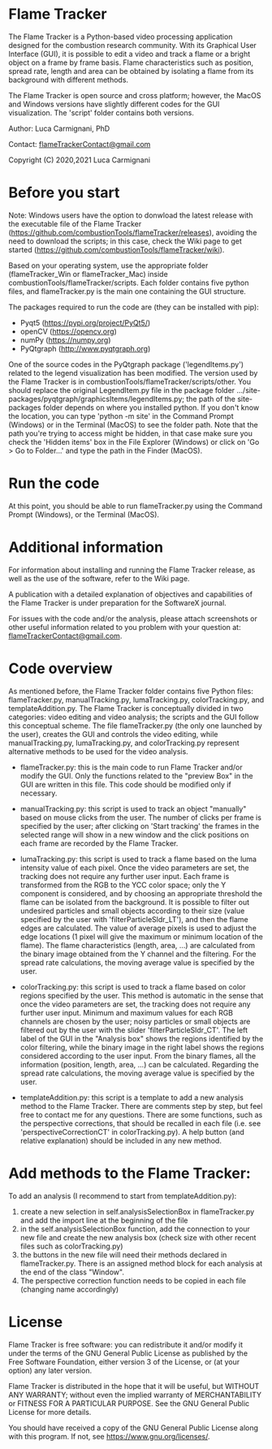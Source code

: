 # Flame Tracker
The Flame Tracker is a Python-based video processing application designed for the combustion research community. With its Graphical User Interface (GUI), it is possible to edit a video and track a flame or a bright object on a frame by frame basis. Flame characteristics such as position, spread rate, length and area can be obtained by isolating a flame from its background with different methods.

The Flame Tracker is open source and cross platform; however, the MacOS and Windows versions have slightly different codes for the GUI visualization. The 'script' folder contains both versions.

Author: Luca Carmignani, PhD

Contact: flameTrackerContact@gmail.com

Copyright (C) 2020,2021  Luca Carmignani

# Before you start
Note: Windows users have the option to donwload the latest release with the executable file of the Flame Tracker (https://github.com/combustionTools/flameTracker/releases), avoiding the need to download the scripts; in this case, check the Wiki page to get started (https://github.com/combustionTools/flameTracker/wiki).

Based on your operating system, use the appropriate folder (flameTracker_Win or flameTracker_Mac) inside combustionTools/flameTracker/scripts. Each folder contains five python files, and flameTracker.py is the main one containing the GUI structure.

The packages required to run the code are (they can be installed with pip):
- Pyqt5 (https://pypi.org/project/PyQt5/)
- openCV (https://opencv.org)
- numPy (https://numpy.org)
- PyQtgraph (http://www.pyqtgraph.org)

One of the source codes in the PyQtgraph package ('legendItems.py') related to the legend visualization has been modified. The version used by the Flame Tracker is in combustionTools/flameTracker/scripts/other. You should replace the original LegendItem.py file in the package folder .../site-packages/pyqtgraph/graphicsItems/legendItems.py; the path of the site-packages folder depends on where you installed python. If you don't know the location, you can type 'python -m site' in the Command Prompt (Windows) or in the Terminal (MacOS) to see the folder path. Note that the path you're trying to access might be hidden, in that case make sure you check the 'Hidden items' box in the File Explorer (Windows) or click on 'Go > Go to Folder...' and type the path in the Finder (MacOS).

# Run the code
At this point, you should be able to run flameTracker.py using the Command Prompt (Windows), or the Terminal (MacOS).

# Additional information
For information about installing and running the Flame Tracker release, as well as the use of the software, refer to the Wiki page.

A publication with a detailed explanation of objectives and capabilities of the Flame Tracker is under preparation for the SoftwareX journal.

For issues with the code and/or the analysis, please attach screenshots or other useful information related to you problem with your question at: flameTrackerContact@gmail.com.

# Code overview
As mentioned before, the Flame Tracker folder contains five Python files: flameTracker.py, manualTracking.py, lumaTracking.py, colorTracking.py, and templateAddition.py. The Flame Tracker is conceptually divided in two categories: video editing and video analysis; the scripts and the GUI follow this conceptual scheme.
The file flameTracker.py (the only one launched by the user), creates the GUI and controls the video editing, while manualTracking.py, lumaTracking.py, and colorTracking.py represent alternative methods to be used for the video analysis.

- flameTracker.py: this is the main code to run Flame Tracker and/or modify the GUI. Only the functions related to the "preview Box" in the GUI are written in
this file. This code should be modified only if necessary.

- manualTracking.py: this script is used to track an object "manually" based on mouse clicks from the user. The number of clicks per frame is specified by the user; after clicking on 'Start tracking' the frames in the selected range will show in a new window and the click positions on each frame are recorded by the Flame Tracker.

- lumaTracking.py: this script is used to track a flame based on the luma intensity value of each pixel. Once the video parameters are set, the tracking does not require any further user input. Each frame is transformed from the RGB to the YCC color space; only the Y component is considered, and by choosing an appropriate threshold the flame can be isolated from the background. It is possible to filter out undesired particles and small objects according to their size (value specified by the user with 'filterParticleSldr_LT'), and then the flame edges are calculated. The value of average pixels is used to adjust the edge locations (1 pixel will
give the maximum or minimum location of the flame). The flame characteristics (length, area, ...) are calculated from the binary image obtained from the Y channel and the filtering. For the spread rate calculations, the moving average value is specified by the user.

- colorTracking.py: this script is used to track a flame based on color regions specified by the user. This method is automatic in the sense that once the video parameters are set, the tracking does not require any further user input. Minimum and maximum values for each RGB channels are chosen by the user; noisy particles or small objects are filtered out by the user with the slider 'filterParticleSldr_CT'. The left label of the GUI in the "Analysis box" shows the regions identified by the color filtering, while the binary image in the right label shows the regions considered according to the user input. From the binary flames, all the information (position, length, area, ...) can be calculated. Regarding the spread rate calculations, the moving average value is specified by the user.

- templateAddition.py: this script is a template to add a new analysis method to the Flame Tracker. There are comments step by step, but feel free to contact me for any questions. There are some functions, such as the perspective corrections, that should be recalled in each file (i.e. see 'perspectiveCorrectionCT' in colorTracking.py). A help button (and relative explanation) should be included in any new method.

# Add methods to the Flame Tracker:
To add an analysis (I recommend to start from templateAddition.py):
1) create a new selection in self.analysisSelectionBox in flameTracker.py and add the import line at the beginning of the file
2) in the self.analysisSelectionBox function, add the connection to your new file and create the new analysis box (check size with other recent files such as colorTracking.py)
3) the buttons in the new file will need their methods declared in flameTracker.py. There is an assigned method block for each analysis at the end of the class "Window".
4) The perspective correction function needs to be copied in each file (changing name accordingly)

# License
Flame Tracker is free software: you can redistribute it and/or modify
it under the terms of the GNU General Public License as published by
the Free Software Foundation, either version 3 of the License, or
(at your option) any later version.

Flame Tracker is distributed in the hope that it will be useful,
but WITHOUT ANY WARRANTY; without even the implied warranty of
MERCHANTABILITY or FITNESS FOR A PARTICULAR PURPOSE.  See the
GNU General Public License for more details.

You should have received a copy of the GNU General Public License
along with this program.  If not, see <https://www.gnu.org/licenses/>.
